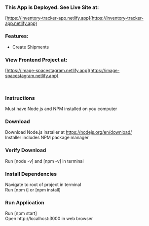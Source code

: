 ### This App is Deployed. See Live Site at:
[https://inventory-tracker-app.netlify.app](https://inventory-tracker-app.netlify.app)

### Features:
- Create Shipments

### View Frontend Project at:
[https://image-spacestagram.netlify.app](https://image-spacestagram.netlify.app)

<br/>

### Instructions
Must have Node.js and NPM installed on you computer
### Download
Download Node.js installer at https://nodejs.org/en/download/ <br/>
Installer includes NPM package manager
### Verify Download
Run [node -v] and [npm -v] in terminal
### Install Dependencies
Navigate to root of project in terminal <br/>
Run [npm i] or [npm install]
### Run Application
Run [npm start] <br/>
Open http://localhost:3000 in web browser